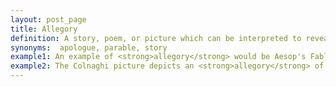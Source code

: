 ```yaml
---
layout: post_page
title: Allegory
definition: A story, poem, or picture which can be interpreted to reveal a hidden meaning, typically a moral or political one.
synonyms:  apologue, parable, story
example1: An example of <strong>allegory</strong> would be Aesop's Fables.
example2: The Colnaghi picture depicts an <strong>allegory</strong> of sin and redemption.
---
```


